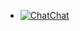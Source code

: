 * [![Chat](../assets/img/Teams.svg)Chat](https://www.microsoft.com/en-gb/microsoft-teams/group-chat-software)
